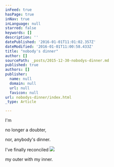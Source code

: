 ```yaml
---
inFeed: true
hasPage: true
inNav: true
inLanguage: null
starred: false
keywords: []
description: ''
datePublished: '2016-01-01T11:01:02.357Z'
dateModified: '2016-01-01T11:00:58.433Z'
title: "nobody's dinner"
author: []
sourcePath: _posts/2015-12-30-nobodys-dinner.md
published: true
authors: []
publisher:
  name: null
  domain: null
  url: null
  favicon: null
url: nobodys-dinner/index.html
_type: Article

---
```

I'm 

no longer 
a doubter, 

nor,
anybody's dinner. 

I've finally reconciled ![](https://s3-us-west-2.amazonaws.com/the-grid-img/p/c8b9cf0638620020793578dbc7ceed7268812526.jpg)

my outer
with my inner.